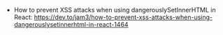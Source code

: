- How to prevent XSS attacks when using dangerouslySetInnerHTML in React: https://dev.to/jam3/how-to-prevent-xss-attacks-when-using-dangerouslysetinnerhtml-in-react-1464